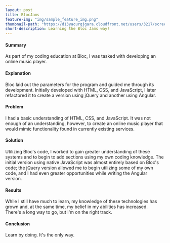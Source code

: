 ```yaml
---
layout: post
title: BlocJams
feature-img: "img/sample_feature_img.png"
thumbnail-path: "https://d13yacurqjgara.cloudfront.net/users/3217/screenshots/2030966/blocjams_1x.png"
short-description: Learning the Bloc Jams way!
---
```


#### Summary ####
As part of my coding education at Bloc, I was tasked with developing an online music player.

#### Explanation ####
Bloc laid out the parameters for the program and guided me through its development. Initially developed with HTML, CSS, and JavaScript, I later refactored it to create a version using jQuery and another using Angular.

#### Problem ####
I had a basic understanding of HTML, CSS, and JavaScript. It was not enough of an understanding, however, to create an online music player that would mimic functionality found in currently existing services.

#### Solution ####
Utilizing Bloc's code, I worked to gain greater understanding of these systems and to begin to add sections using my own coding knowledge. The initial version using native JavaScript was almost entirely based on Bloc's code; the jQuery version allowed me to begin utilizing some of my own code, and I had even greater opportunities while writing the Angular version.

#### Results ####
While I still have much to learn, my knowledge of these technologies has grown and, at the same time, my belief in my abilities has increased. There's a long way to go, but I'm on the right track.

#### Conclusion ####
Learn by doing. It's the only way.

